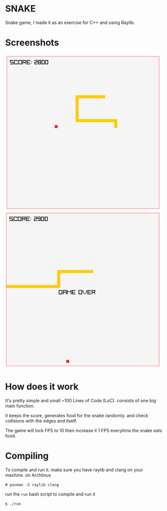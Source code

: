 SNAKE
=====

Snake game, I made it as an exercise for C++ and using Raylib.

# Screenshots

![](screenshots/0.png)
![](screenshots/1.png)

# How does it work

It's pretty simple and small ~100 Lines of Code (LoC). consists of one big main function.

It keeps the score, generates food for the snake randomly. and check collisions with the edges and itself.

The game will lock FPS to 10 then increase it 1 FPS everytime the snake eats food.

# Compiling

To compile and run it. make sure you have raylib and clang on your machine. on Archlinux

```shell
# pacman -S raylib clang
```

run the `run` bash script to compile and run it

```shell
$ ./run
```
